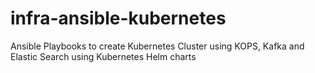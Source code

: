 # infra-ansible-kubernetes
Ansible Playbooks to create Kubernetes Cluster using KOPS, Kafka and Elastic Search using Kubernetes Helm charts
